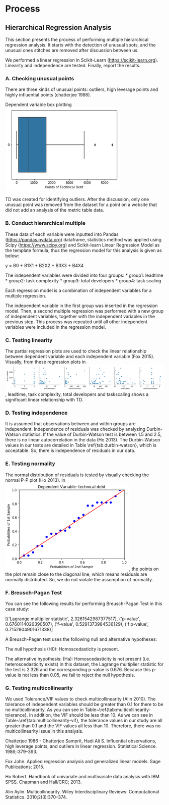 # Process

## Hierarchical Regression Analysis

This section presents the process of performing multiple hierarchical regression analysis. It starts with the detection of unusual spots, and the unusual ones
stitches are removed after discussion between us.

We performed a linear regression in Scikit-Learn (https://scikit-learn.org). Linearity and independence are tested. Finally, report the results.

### A. Checking unusual points

There are three kinds of unusual points: outliers, high leverage points and highly influential points (chatterjee 1986). 

Dependent variable box plotting ![alt text][TD-Boxplot]

TD was created for identifying outliers. After the discussion, only one unusual point was removed from the dataset for a point on a website that did not add an analysis of the metric table data.

### B. Conduct hierarchical multiple

These data of each variable were inputted into Pandas (https://pandas.pydata.org) dataframe, statistics method was applied using Scipy (https://www.scipy.org) and Scikit-learn Linear Regression Model as the template formula, thus the regression model for this analysis is given as below:

y = B0 + B1X1 + B2X2 + B3X3 + B4X4

The independent variables were divided into four groups: 
    * group1: leadtime
    * group2: task complexity
    * group3: total developers
    * group4: task scaling

Each regression model is a combination of independent variables for a multiple regression.

The independent variable in the first group was inserted in the regression model. Then, a second multiple regression was performed with a new group of independent variables, together with the independent variables in the previous step. This process was repeated until all other independent variables were included in the regression model.

### C. Testing linearity

The partial regression plots are used to check the linear relationship between dependent variable and each independent variable (Fox 2015). Visually, from these regression plots in ![alt text][Regression], leadtime, task complexity, total developers and taskscaling shows a significant linear relationship with TD.

### D. Testing independence

It is assumed that observations between and within groups are independent. Independence of residuals was checked by analyzing Durbin-Watson statistics. If the value of Durbin-Watson test is between 1.5 and 2.5, there is no linear autocorrelation in the data (Ho 2013). The Durbin-Watson values in our tests are detailed in   Table \ref{tab:durbin-watson}, which is acceptable. So, there is independence of residuals in our data.

### E. Testing normality

The normal distribution of residuals is tested by visually checking the normal P-P plot (Ho 2013). In ![alt text][PPplot], the points on the plot remain close to the diagonal line, which means residuals are normally distributed. So, we do not violate the assumption of normality.

### F. Breusch-Pagan Test

You can see the following results for performing Breusch-Pagan Test in this case study: 

[('Lagrange multiplier statistic', 2.3261542987377517), ('p-value', 0.6760114026390507), ('f-value', 0.5291373984536129), ('f p-value', 0.7152904901671338)]

A Breusch-Pagan test uses the following null and alternative hypotheses:

The null hypothesis (H0): Homoscedasticity is present. 

The alternative hypothesis: (Ha): Homoscedasticity is not present (i.e. heteroscedasticity exists) In this dataset, the Lagrange multiplier statistic for the test is 2.326 and the corresponding p-value is 0.676. Because this p-value is not less than 0.05, we fail to reject the null hypothesis.

### G. Testing multicollinearity

We used Tolerance/VIF values to check multicollinearity (Alin 2010). The tolerance of independent variables should be greater than 0.1 for there to be no multicollinearity. As you can see in Table~\ref{tab:multicollinearity-tolerance}. In addition, the VIF should be less than 10. As we can see in Table~\ref{tab:multicollinearity-vif}, the tolerance values in our study are all greater than 0.1 and the VIF values all less than 10. Therefore, there was no multicollinearity issue in this analysis.

Chatterjee 1986 - Chatterjee Samprit, Hadi Ali S. Influential observations, high leverage points, and outliers in linear regression. Statistical Science. 1986;:379–393.

Fox John. Applied regression analysis and generalized linear models. Sage Publications; 2015.

Ho Robert. Handbook of univariate and multivariate data analysis with IBM SPSS. Chapman and Hall/CRC; 2013.

Alin Aylin. Multicollinearity. Wiley Interdisciplinary Reviews: Computational Statistics. 2010;2(3):370–374.


[TD-Boxplot]: https://github.com/Technical-Debt-Large-Scale/tdmls/blob/master/pictures/TD-Boxplot.png "TD Bloxplot"
[Regression]: https://github.com/Technical-Debt-Large-Scale/tdmls/blob/master/pictures/Regression.png "Regression partial plots of independent variables against TD"
[PPplot]: https://github.com/Technical-Debt-Large-Scale/tdmls/blob/master/pictures/PPplot.png
